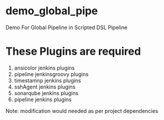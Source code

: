 # demo_global_pipe
Demo For Global Pipeline in Scripted DSL Pipeline

# These Plugins are required 

 1. ansicolor jenkins plugins
 2. pipeline jenkinsgroovy plugins
 3. timestamnp jenkins plugins
 4. sshAgent jenkins plugins
 5. sonarqube jenkins plugins
 6. pipeline jenkins plugins

Note: modification would needed as per project dependencies 
